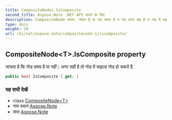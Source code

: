 ```yaml
---
title: CompositeNode1.IsComposite
second_title: Aspose.Note .NET API संदर्भ के लिए
description: CompositeNode संपत्त. जंचत है क नड समग्र है य नहं अगर सह है त नड में चइल्ड नड ह सकते हैं.
type: docs
weight: 20
url: /hi/net/aspose.note/compositenode-1/iscomposite/
---
```

## CompositeNode&lt;T&gt;.IsComposite property

जांचता है कि नोड समग्र है या नहीं। अगर सही है तो नोड में चाइल्ड नोड हो सकते हैं.

```csharp
public bool IsComposite { get; }
```

### यह सभी देखें

* class [CompositeNode&lt;T&gt;](../)
* नाम स्थान [Aspose.Note](../../compositenode-1/)
* सभा [Aspose.Note](../../../)



